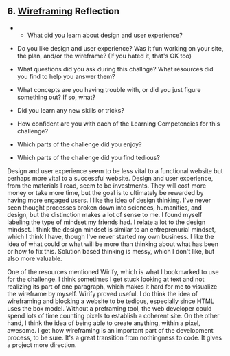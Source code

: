 ## 6. [Wireframing](6_wireframing/readme.md) Reflection

* * What did you learn about design and user experience? 
* Do you like design and user experience? Was it fun working on your site, the plan, and/or the wireframe? (If you hated it, that's OK too)

* What questions did you ask during this challnge? What resources did you find to help you answer them?  
* What concepts are you having trouble with, or did you just figure something out? If so, what?  
* Did you learn any new skills or tricks?
* How confident are you with each of the Learning Competencies for this challenge? 
* Which parts of the challenge did you enjoy?
* Which parts of the challenge did you find tedious?

Design and user experience seem to be less vital to a functional website but perhaps more vital to a successful website. Design and user experience, from the materials I read, seem to be investments. They will cost more money or take more time, but the goal is to ultimately be rewarded by having more engaged users. I like the idea of design thinking. I've never seen thought processes broken down into sciences, humanities, and design, but the distinction makes a lot of sense to me. I found myself labeling the type of mindset my friends had. I relate a lot to the design mindset. I think the design mindset is similar to an entreprenurial mindset, which I think I have, though I've never started my own business. I like the idea of what could or what will be more than thinking about what has been or how to fix this. Solution based thinking is messy, which I don't like, but also more valuable. 

One of the resources mentioned Wirify, which is what I bookmarked to use for the challenge. I think sometimes I get stuck looking at text and not realizing its part of one paragraph, which makes it hard for me to visualize the wireframe by myself. Wirify proved useful. I do think the idea of wireframing and blocking a website to be tedious, especially since HTML uses the box model. Without a preframing tool, the web developer could spend lots of time counting pixels to establish a coherent site. On the other hand, I think the idea of being able to create anything, within a pixel, awesome. I get how wireframing is an important part of the development process, to be sure. It's a great transition from nothingness to code. It gives a project more direction. 